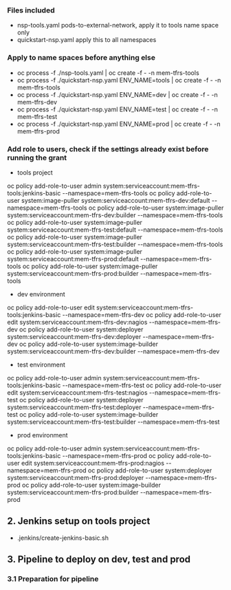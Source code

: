 ### Files included
* nsp-tools.yaml pods-to-external-network, apply it to tools name space only
* quickstart-nsp.yaml apply this to all namespaces

### Apply to name spaces before anything else

* oc process -f ./nsp-tools.yaml | oc create -f - -n mem-tfrs-tools
* oc process -f ./quickstart-nsp.yaml ENV_NAME=tools | oc create -f - -n mem-tfrs-tools
* oc process -f ./quickstart-nsp.yaml ENV_NAME=dev | oc create -f - -n mem-tfrs-dev
* oc process -f ./quickstart-nsp.yaml ENV_NAME=test | oc create -f - -n mem-tfrs-test
* oc process -f ./quickstart-nsp.yaml ENV_NAME=prod | oc create -f - -n mem-tfrs-prod

### Add role to users, check if the settings already exist before running the grant

* tools project

oc policy add-role-to-user admin system:serviceaccount:mem-tfrs-tools:jenkins-basic --namespace=mem-tfrs-tools
oc policy add-role-to-user system:image-puller system:serviceaccount:mem-tfrs-dev:default --namespace=mem-tfrs-tools
oc policy add-role-to-user system:image-puller system:serviceaccount:mem-tfrs-dev:builder --namespace=mem-tfrs-tools
oc policy add-role-to-user system:image-puller system:serviceaccount:mem-tfrs-test:default --namespace=mem-tfrs-tools
oc policy add-role-to-user system:image-puller system:serviceaccount:mem-tfrs-test:builder --namespace=mem-tfrs-tools
oc policy add-role-to-user system:image-puller system:serviceaccount:mem-tfrs-prod:default --namespace=mem-tfrs-tools
oc policy add-role-to-user system:image-puller system:serviceaccount:mem-tfrs-prod:builder --namespace=mem-tfrs-tools

* dev environment

oc policy add-role-to-user edit system:serviceaccount:mem-tfrs-tools:jenkins-basic --namespace=mem-tfrs-dev
oc policy add-role-to-user edit system:serviceaccount:mem-tfrs-dev:nagios --namespace=mem-tfrs-dev
oc policy add-role-to-user system:deployer system:serviceaccount:mem-tfrs-dev:deployer --namespace=mem-tfrs-dev
oc policy add-role-to-user system:image-builder system:serviceaccount:mem-tfrs-dev:builder --namespace=mem-tfrs-dev

* test environment

oc policy add-role-to-user admin system:serviceaccount:mem-tfrs-tools:jenkins-basic --namespace=mem-tfrs-test
oc policy add-role-to-user edit system:serviceaccount:mem-tfrs-test:nagios --namespace=mem-tfrs-test
oc policy add-role-to-user system:deployer system:serviceaccount:mem-tfrs-test:deployer --namespace=mem-tfrs-test
oc policy add-role-to-user system:image-builder system:serviceaccount:mem-tfrs-test:builder --namespace=mem-tfrs-test

* prod environment

oc policy add-role-to-user admin system:serviceaccount:mem-tfrs-tools:jenkins-basic --namespace=mem-tfrs-prod
oc policy add-role-to-user edit system:serviceaccount:mem-tfrs-prod:nagios --namespace=mem-tfrs-prod
oc policy add-role-to-user system:deployer system:serviceaccount:mem-tfrs-prod:deployer --namespace=mem-tfrs-prod
oc policy add-role-to-user system:image-builder system:serviceaccount:mem-tfrs-prod:builder --namespace=mem-tfrs-prod

## 2. Jenkins setup on tools project

* .jenkins/create-jenkins-basic.sh

## 3. Pipeline to deploy on dev, test and prod

### 3.1 Preparation for pipeline